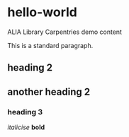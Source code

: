 # hello-world
ALIA Library Carpentries demo content

This is a standard paragraph.
## heading 2

## another heading 2

### heading 3

_italicise_
**bold**
